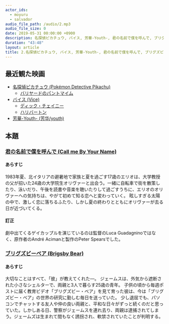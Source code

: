 ```yaml
---
actor_ids:
  - moyuru
  - salvador
audio_file_path: /audio/2.mp3
audio_file_size: 0
date: 2019-05-31 00:00:00 +0900
description: 名探偵ピカチュウ, バイス, 芳華-Youth-, 君の名前で僕を呼んで, ブリグズビーベアについて話しました。
duration: "43:48"
layout: article
title: 2.名探偵ピカチュウ, バイス, 芳華-Youth-, 君の名前で僕を呼んで, ブリグズビーベア
---
```


## 最近観た映画
- [名探偵ピカチュウ (Pokémon Detective Pikachu)](http://www.detectivepikachumovie.net)
  - [バリヤードのパントマイム](https://www.youtube.com/watch?v=wrPcYcujLwI)
- [バイス (Vice)](https://longride.jp/vice/)
  - [ディック・チェイニー](https://ja.wikipedia.org/wiki/ディック・チェイニー)
  - [ハリバートン](https://ja.wikipedia.org/wiki/ハリバートン_(企業))
- [芳華-Youth- (芳华/youth)](http://www.houka-youth.com)

## 本題

### [君の名前で僕を呼んで (Call me By Your Name)](http://cmbyn-movie.jp)

#### あらすじ
1983年夏、北イタリアの避暑地で家族と夏を過ごす17歳のエリオは、大学教授の父が招いた24歳の大学院生オリヴァーと出会う。一緒に自転車で街を散策したり、泳いだり、午後を読書や音楽を聴いたりして過ごすうちに、エリオのオリヴァーへの気持ちは、やがて初めて知る恋へと変わっていく。 眩しすぎる太陽の中で、激しく恋に落ちるふたり、しかし夏の終わりとともにオリヴァーが去る日が近づいてくる。

#### 訂正
劇中出てくるゲイカップルを演じているのは監督のLuca Guadagninoではなく、原作者のAndré Acimanと製作のPeter Spearsでした。

### [ブリグズビーベア (Brigsby Bear)](http://www.brigsbybear.jp)

#### あらすじ
大切なことはすべて、「彼」が教えてくれた—。  ジェームスは、外気から遮断された小さなシェルターで、両親と3人で暮らす25歳の青年。 子供の頃から毎週ポストに届く教育ビデオ「ブリグズビー・ベア」を見て育った彼は、今は「ブリグズビー・ベア」の世界の研究に勤しむ毎日を送っていた。 少し退屈でも、パソコンでチャットする友人や仲の良い両親と、平和な日々がずっと続くのだと思っていた。しかしある日、警察がジェームスを連れ去り、両親は逮捕されてしまう。ジェームズは生まれて間もなく誘拐され、軟禁されていたことが判明する。